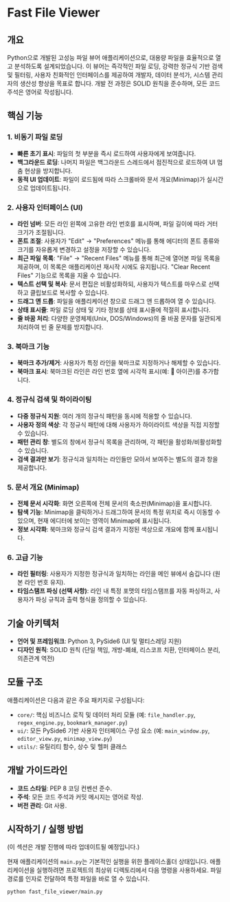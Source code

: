 # Fast File Viewer

## 개요
Python으로 개발된 고성능 파일 뷰어 애플리케이션으로, 대용량 파일을 효율적으로 열고 분석하도록 설계되었습니다. 
이 뷰어는 즉각적인 파일 로딩, 강력한 정규식 기반 검색 및 필터링, 사용자 친화적인 인터페이스를 제공하여 개발자, 데이터 분석가, 시스템 관리자의 생산성 향상을 목표로 합니다. 
개발 전 과정은 SOLID 원칙을 준수하며, 모든 코드 주석은 영어로 작성됩니다.

## 핵심 기능

### 1. 비동기 파일 로딩
- **빠른 초기 표시**: 파일의 첫 부분을 즉시 로드하여 사용자에게 보여줍니다.
- **백그라운드 로딩**: 나머지 파일은 백그라운드 스레드에서 점진적으로 로드하여 UI 멈춤 현상을 방지합니다.
- **동적 UI 업데이트**: 파일이 로드됨에 따라 스크롤바와 문서 개요(Minimap)가 실시간으로 업데이트됩니다.

### 2. 사용자 인터페이스 (UI)
- **라인 넘버**: 모든 라인 왼쪽에 고유한 라인 번호를 표시하며, 파일 길이에 따라 거터 크기가 조절됩니다.
- **폰트 조절**: 사용자가 "Edit" -> "Preferences" 메뉴를 통해 에디터의 폰트 종류와 크기를 자유롭게 변경하고 설정을 저장할 수 있습니다.
- **최근 파일 목록**: "File" -> "Recent Files" 메뉴를 통해 최근에 열어본 파일 목록을 제공하며, 이 목록은 애플리케이션 재시작 시에도 유지됩니다. "Clear Recent Files" 기능으로 목록을 지울 수 있습니다.
- **텍스트 선택 및 복사**: 문서 편집은 비활성화하되, 사용자가 텍스트를 마우스로 선택하고 클립보드로 복사할 수 있습니다.
- **드래그 앤 드롭**: 파일을 애플리케이션 창으로 드래그 앤 드롭하여 열 수 있습니다.
- **상태 표시줄**: 파일 로딩 상태 및 기타 정보를 상태 표시줄에 적절히 표시합니다.
- **줄 바꿈 처리**: 다양한 운영체제(Unix, DOS/Windows)의 줄 바꿈 문자를 일관되게 처리하여 빈 줄 문제를 방지합니다.

### 3. 북마크 기능
- **북마크 추가/제거**: 사용자가 특정 라인을 북마크로 지정하거나 해제할 수 있습니다.
- **북마크 표시**: 북마크된 라인은 라인 번호 옆에 시각적 표시(예: 📖 아이콘)를 추가합니다.

### 4. 정규식 검색 및 하이라이팅
- **다중 정규식 지원**: 여러 개의 정규식 패턴을 동시에 적용할 수 있습니다.
- **사용자 정의 색상**: 각 정규식 패턴에 대해 사용자가 하이라이트 색상을 직접 지정할 수 있습니다.
- **패턴 관리 창**: 별도의 창에서 정규식 목록을 관리하며, 각 패턴을 활성화/비활성화할 수 있습니다.
- **검색 결과만 보기**: 정규식과 일치하는 라인들만 모아서 보여주는 별도의 결과 창을 제공합니다.

### 5. 문서 개요 (Minimap)
- **전체 문서 시각화**: 화면 오른쪽에 전체 문서의 축소판(Minimap)을 표시합니다.
- **탐색 기능**: Minimap을 클릭하거나 드래그하여 문서의 특정 위치로 즉시 이동할 수 있으며, 현재 에디터에 보이는 영역이 Minimap에 표시됩니다.
- **정보 시각화**: 북마크와 정규식 검색 결과가 지정된 색상으로 개요에 함께 표시됩니다.

### 6. 고급 기능
- **라인 필터링**: 사용자가 지정한 정규식과 일치하는 라인을 메인 뷰에서 숨깁니다 (원본 라인 번호 유지).
- **타임스탬프 파싱 (선택 사항)**: 라인 내 특정 포맷의 타임스탬프를 자동 파싱하고, 사용자가 파싱 규칙과 출력 형식을 정의할 수 있습니다.

## 기술 아키텍처
- **언어 및 프레임워크**: Python 3, PySide6 (UI 및 멀티스레딩 지원)
- **디자인 원칙**: SOLID 원칙 (단일 책임, 개방-폐쇄, 리스코프 치환, 인터페이스 분리, 의존관계 역전)

## 모듈 구조
애플리케이션은 다음과 같은 주요 패키지로 구성됩니다:
- `core/`: 핵심 비즈니스 로직 및 데이터 처리 모듈 (예: `file_handler.py`, `regex_engine.py`, `bookmark_manager.py`)
- `ui/`: 모든 PySide6 기반 사용자 인터페이스 구성 요소 (예: `main_window.py`, `editor_view.py`, `minimap_view.py`)
- `utils/`: 유틸리티 함수, 상수 및 헬퍼 클래스

## 개발 가이드라인
- **코드 스타일**: PEP 8 코딩 컨벤션 준수.
- **주석**: 모든 코드 주석과 커밋 메시지는 영어로 작성.
- **버전 관리**: Git 사용.

## 시작하기 / 실행 방법
(이 섹션은 개발 진행에 따라 업데이트될 예정입니다.)

현재 애플리케이션의 `main.py`는 기본적인 실행을 위한 플레이스홀더 상태입니다.
애플리케이션을 실행하려면 프로젝트의 최상위 디렉토리에서 다음 명령을 사용하세요.
파일 경로를 인자로 전달하여 특정 파일을 바로 열 수 있습니다.
```bash
python fast_file_viewer/main.py
```